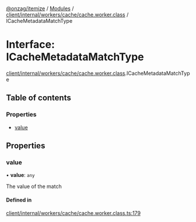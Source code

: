 [@onzag/itemize](../README.md) / [Modules](../modules.md) / [client/internal/workers/cache/cache.worker.class](../modules/client_internal_workers_cache_cache_worker_class.md) / ICacheMetadataMatchType

# Interface: ICacheMetadataMatchType

[client/internal/workers/cache/cache.worker.class](../modules/client_internal_workers_cache_cache_worker_class.md).ICacheMetadataMatchType

## Table of contents

### Properties

- [value](client_internal_workers_cache_cache_worker_class.ICacheMetadataMatchType.md#value)

## Properties

### value

• **value**: `any`

The value of the match

#### Defined in

[client/internal/workers/cache/cache.worker.class.ts:179](https://github.com/onzag/itemize/blob/59702dd5/client/internal/workers/cache/cache.worker.class.ts#L179)
